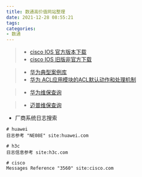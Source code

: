 ```yaml
---
title: 数通高价值网站整理
date: 2021-12-28 08:55:21
tags:
categories:
- 数通
---
```


> - [cisco IOS 官方版本下载](https://software.cisco.com/download)
> - [cisco IOS 旧版非官方下载](https://tfr.org/cisco-ios/)

> - [华为典型案例库](https://support.huawei.com/enterprise/zh/doc/EDOC1000069491/d8160bc3)
> - [华为 ACL应用模块的ACL默认动作和处理机制](https://support.huawei.com/enterprise/zh/doc/EDOC1000178157/6ddf44f8)

> - [华为维保查询](https://support.huawei.com/enterprise/ecareWechat?lang=zh)

> - [迈普维保查询](https://repair.maipu.com/CustomerRepair/Warranty)

- 厂商系统日志搜索

```
# huawei
日志参考 "NE08E" site:huawei.com

# h3c
日志信息参考 site:h3c.com

# cisco
Messages Reference "3560" site:cisco.com
```
